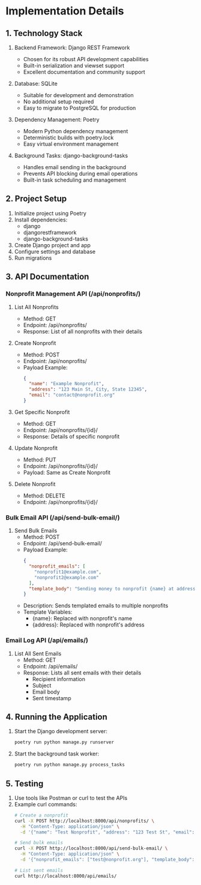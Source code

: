 # Implementation Details

## 1. Technology Stack
1. Backend Framework: Django REST Framework
   - Chosen for its robust API development capabilities
   - Built-in serialization and viewset support
   - Excellent documentation and community support

2. Database: SQLite
   - Suitable for development and demonstration
   - No additional setup required
   - Easy to migrate to PostgreSQL for production

3. Dependency Management: Poetry
   - Modern Python dependency management
   - Deterministic builds with poetry.lock
   - Easy virtual environment management

4. Background Tasks: django-background-tasks
   - Handles email sending in the background
   - Prevents API blocking during email operations
   - Built-in task scheduling and management

## 2. Project Setup
1. Initialize project using Poetry
2. Install dependencies:
   - django
   - djangorestframework
   - django-background-tasks
3. Create Django project and app
4. Configure settings and database
5. Run migrations

## 3. API Documentation

### Nonprofit Management API (/api/nonprofits/)
1. List All Nonprofits
   - Method: GET
   - Endpoint: /api/nonprofits/
   - Response: List of all nonprofits with their details

2. Create Nonprofit
   - Method: POST
   - Endpoint: /api/nonprofits/
   - Payload Example:
     ```json
     {
       "name": "Example Nonprofit",
       "address": "123 Main St, City, State 12345",
       "email": "contact@nonprofit.org"
     }
     ```

3. Get Specific Nonprofit
   - Method: GET
   - Endpoint: /api/nonprofits/{id}/
   - Response: Details of specific nonprofit

4. Update Nonprofit
   - Method: PUT
   - Endpoint: /api/nonprofits/{id}/
   - Payload: Same as Create Nonprofit

5. Delete Nonprofit
   - Method: DELETE
   - Endpoint: /api/nonprofits/{id}/

### Bulk Email API (/api/send-bulk-email/)
1. Send Bulk Emails
   - Method: POST
   - Endpoint: /api/send-bulk-email/
   - Payload Example:
     ```json
     {
       "nonprofit_emails": [
         "nonprofit1@example.com",
         "nonprofit2@example.com"
       ],
       "template_body": "Sending money to nonprofit {name} at address {address}"
     }
     ```
   - Description: Sends templated emails to multiple nonprofits
   - Template Variables:
     - {name}: Replaced with nonprofit's name
     - {address}: Replaced with nonprofit's address

### Email Log API (/api/emails/)
1. List All Sent Emails
   - Method: GET
   - Endpoint: /api/emails/
   - Response: Lists all sent emails with their details
     - Recipient information
     - Subject
     - Email body
     - Sent timestamp

## 4. Running the Application
1. Start the Django development server:
   ```bash
   poetry run python manage.py runserver
   ```

2. Start the background task worker:
   ```bash
   poetry run python manage.py process_tasks
   ```

## 5. Testing
1. Use tools like Postman or curl to test the APIs
2. Example curl commands:
   ```bash
   # Create a nonprofit
   curl -X POST http://localhost:8000/api/nonprofits/ \
     -H "Content-Type: application/json" \
     -d '{"name": "Test Nonprofit", "address": "123 Test St", "email": "test@nonprofit.org"}'

   # Send bulk emails
   curl -X POST http://localhost:8000/api/send-bulk-email/ \
     -H "Content-Type: application/json" \
     -d '{"nonprofit_emails": ["test@nonprofit.org"], "template_body": "Hello {name} at {address}"}'

   # List sent emails
   curl http://localhost:8000/api/emails/
   ```
